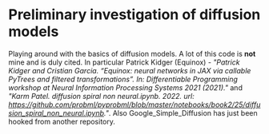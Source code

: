 # Preliminary investigation of diffusion models

Playing around with the basics of diffusion models. A lot of this code is **not** mine and is duly cited. In particular Patrick Kidger (Equinox) - *"Patrick Kidger and Cristian Garcia. “Equinox: neural networks in JAX via callable PyTrees and filtered transformations”. In: Differentiable Programming workshop at Neural Information Processing Systems 2021 (2021)."* and *"Karm Patel. diffusion spiral non neural.ipynb. 2022. url: https://github.com/probml/pyprobml/blob/master/notebooks/book2/25/diffusion_spiral_non_neural.ipynb."*. Also Google_Simple_Diffusion has just been hooked from another repository.